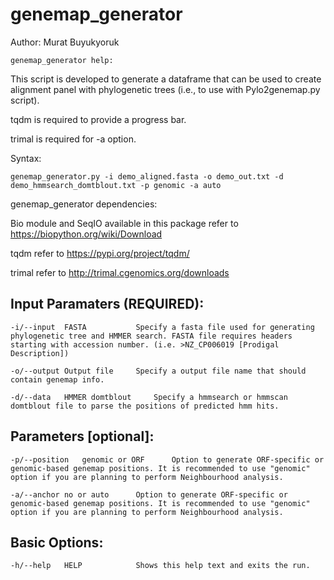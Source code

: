 # genemap_generator

Author: Murat Buyukyoruk
       
    genemap_generator help:

This script is developed to generate a dataframe that can be used to create alignment panel with phylogenetic trees (i.e., to use with Pylo2genemap.py script).

tqdm is required to provide a progress bar.

trimal is required for -a option.

Syntax:

    genemap_generator.py -i demo_aligned.fasta -o demo_out.txt -d demo_hmmsearch_domtblout.txt -p genomic -a auto

genemap_generator dependencies:

Bio module and SeqIO available in this package          refer to https://biopython.org/wiki/Download

tqdm                            			refer to https://pypi.org/project/tqdm/

trimal                          			refer to http://trimal.cgenomics.org/downloads

Input Paramaters (REQUIRED):
----------------------------
	-i/--input	FASTA			Specify a fasta file used for generating phylogenetic tree and HMMER search. FASTA file requires headers starting with accession number. (i.e. >NZ_CP006019 [Prodigal Description])

	-o/--output	Output file		Specify a output file name that should contain genemap info.

	-d/--data	HMMER domtblout		Specify a hmmsearch or hmmscan domtblout file to parse the positions of predicted hmm hits.

Parameters [optional]:
----------------------

	-p/--position	genomic or ORF		Option to generate ORF-specific or genomic-based genemap positions. It is recommended to use "genomic" option if you are planning to perform Neighbourhood analysis.

	-a/--anchor	no or auto		Option to generate ORF-specific or genomic-based genemap positions. It is recommended to use "genomic" option if you are planning to perform Neighbourhood analysis.

Basic Options:
--------------
	-h/--help	HELP			Shows this help text and exits the run.
